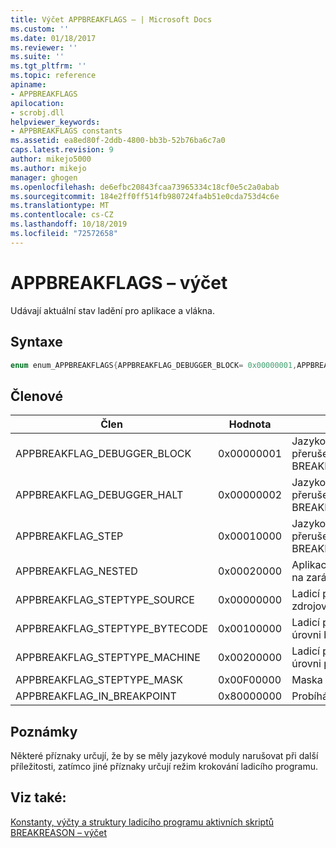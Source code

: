 ```yaml
---
title: Výčet APPBREAKFLAGS – | Microsoft Docs
ms.custom: ''
ms.date: 01/18/2017
ms.reviewer: ''
ms.suite: ''
ms.tgt_pltfrm: ''
ms.topic: reference
apiname:
- APPBREAKFLAGS
apilocation:
- scrobj.dll
helpviewer_keywords:
- APPBREAKFLAGS constants
ms.assetid: ea8ed80f-2ddb-4800-bb3b-52b76ba6c7a0
caps.latest.revision: 9
author: mikejo5000
ms.author: mikejo
manager: ghogen
ms.openlocfilehash: de6efbc20843fcaa73965334c18cf0e5c2a0abab
ms.sourcegitcommit: 184e2ff0ff514fb980724fa4b51e0cda753d4c6e
ms.translationtype: MT
ms.contentlocale: cs-CZ
ms.lasthandoff: 10/18/2019
ms.locfileid: "72572658"
---
```

# <a name="appbreakflags-enumeration"></a>APPBREAKFLAGS – výčet
Udávají aktuální stav ladění pro aplikace a vlákna.  
  
## <a name="syntax"></a>Syntaxe  
  
```cpp  
enum enum_APPBREAKFLAGS{APPBREAKFLAG_DEBUGGER_BLOCK= 0x00000001,APPBREAKFLAG_DEBUGGER_HALT= 0x00000002,APPBREAKFLAG_STEP= 0x00010000,APPBREAKFLAG_NESTED= 0x00020000,APPBREAKFLAG_STEPTYPE_SOURCE= 0x00000000,APPBREAKFLAG_STEPTYPE_BYTECODE= 0x00100000,APPBREAKFLAG_STEPTYPE_MACHINE= 0x00200000,APPBREAKFLAG_STEPTYPE_MASK= 0x00F00000,APPBREAKFLAG_IN_BREAKPOINT= 0x80000000};  
```  
  
## <a name="members"></a>Členové  
  
|Člen|Hodnota|Popis|  
|------------|-----------|-----------------|  
|APPBREAKFLAG_DEBUGGER_BLOCK|0x00000001|Jazykový modul by měl být okamžitě přerušen na všech vláknech s BREAKREASON_DEBUGGER_BLOCK.|  
|APPBREAKFLAG_DEBUGGER_HALT|0x00000002|Jazykový modul by měl být okamžitě přerušený s BREAKREASON_DEBUGGER_HALT.|  
|APPBREAKFLAG_STEP|0x00010000|Jazykový modul by měl být okamžitě přerušen ve vlákně Stepping s BREAKREASON_STEP.|  
|APPBREAKFLAG_NESTED|0x00020000|Aplikace je ve vnořeném provádění na zarážce.|  
|APPBREAKFLAG_STEPTYPE_SOURCE|0x00000000|Ladicí program provádí krokování na zdrojové úrovni.|  
|APPBREAKFLAG_STEPTYPE_BYTECODE|0x00100000|Ladicí program je krokování na úrovni bajtového kódu.|  
|APPBREAKFLAG_STEPTYPE_MACHINE|0x00200000|Ladicí program se rozkrokuje na úrovni počítače.|  
|APPBREAKFLAG_STEPTYPE_MASK|0x00F00000|Maska pro vynásobení typů kroků|  
|APPBREAKFLAG_IN_BREAKPOINT|0x80000000|Probíhá zarážka.|  
  
## <a name="remarks"></a>Poznámky  
 Některé příznaky určují, že by se měly jazykové moduly narušovat při další příležitosti, zatímco jiné příznaky určují režim krokování ladicího programu.  
  
## <a name="see-also"></a>Viz také:  
 [Konstanty, výčty a struktury ladicího programu aktivních skriptů](../../winscript/reference/active-script-debugger-constants-enumerations-and-structures.md)   
 [BREAKREASON – výčet](../../winscript/reference/breakreason-enumeration.md)